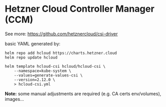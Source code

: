 # Hetzner Cloud Controller Manager (CCM)

See more: https://github.com/hetznercloud/csi-driver

basic YAML generated by:

```shell
helm repo add hcloud https://charts.hetzner.cloud
helm repo update hcloud

helm template hcloud-csi hcloud/hcloud-csi \
    --namespace=kube-system \
    --values=generate-values-csi \
    --version=2.12.0 \
    > hcloud-csi.yml
```

**Note:** some manual adjustments are required (e.g. CA certs env/volumes), images...
